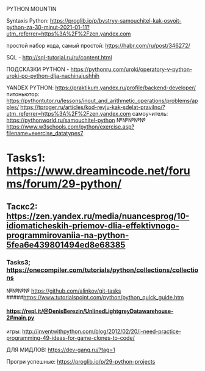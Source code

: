 PYTHON MOUNTIN 

Syntaxis Python:  https://proglib.io/p/bystryy-samouchitel-kak-osvoit-python-za-30-minut-2021-01-11?utm_referrer=https%3A%2F%2Fzen.yandex.com

простой набор кода, самый простой: https://habr.com/ru/post/346272/

SQL - http://sql-tutorial.ru/ru/content.html

ПОДСКАЗКИ PYTHON - https://pythonru.com/uroki/operatory-v-python-uroki-po-python-dlja-nachinajushhih

YANDEX PYTHON: https://praktikum.yandex.ru/profile/backend-developer/
питоньютор: https://pythontutor.ru/lessons/inout_and_arithmetic_operations/problems/apples/
https://tproger.ru/articles/kod-revju-kak-sdelat-pravilno/?utm_referrer=https%3A%2F%2Fzen.yandex.com
самоучитель: https://pythonworld.ru/samouchitel-python
№№№№№ https://www.w3schools.com/python/exercise.asp?filename=exercise_datatypes7
# Tasks1: https://www.dreamincode.net/forums/forum/29-python/
## Таскс2: https://zen.yandex.ru/media/nuancesprog/10-idiomaticheskih-priemov-dlia-effektivnogo-programmirovaniia-na-python-5fea6e439801494ed8e68385
### Tasks3; https://onecompiler.com/tutorials/python/collections/collections
№№№№ https://github.com/alinkov/git-tasks
#####https://www.tutorialspoint.com/python/python_quick_guide.htm
#### https://repl.it/@DenisBerezin/UnlinedLightgreyDatawarehouse-2#main.py
игры: http://inventwithpython.com/blog/2012/02/20/i-need-practice-programming-49-ideas-for-game-clones-to-code/

ДЛЯ МИДЛОВ: https://dev-gang.ru/?tag=1

Прогри успешные: https://proglib.io/p/29-python-projects




